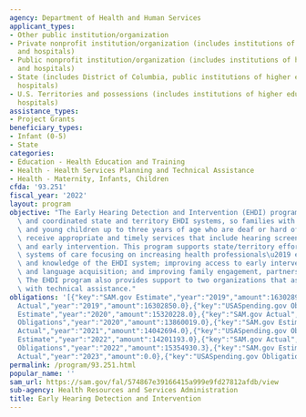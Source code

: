 ```yaml
---
agency: Department of Health and Human Services
applicant_types:
- Other public institution/organization
- Private nonprofit institution/organization (includes institutions of higher education
  and hospitals)
- Public nonprofit institution/organization (includes institutions of higher education
  and hospitals)
- State (includes District of Columbia, public institutions of higher education and
  hospitals)
- U.S. Territories and possessions (includes institutions of higher education and
  hospitals)
assistance_types:
- Project Grants
beneficiary_types:
- Infant (0-5)
- State
categories:
- Education - Health Education and Training
- Health - Health Services Planning and Technical Assistance
- Health - Maternity, Infants, Children
cfda: '93.251'
fiscal_year: '2022'
layout: program
objective: "The Early Hearing Detection and Intervention (EHDI) program supports comprehensive\
  \ and coordinated state and territory EHDI systems, so families with newborns, infants,\
  \ and young children up to three years of age who are deaf or hard of hearing (DHH)\
  \ receive appropriate and timely services that include hearing screening, diagnosis,\
  \ and early intervention. This program supports state/territory efforts to build\
  \ systems of care focusing on increasing health professionals\u2019 engagement in\
  \ and knowledge of the EHDI system; improving access to early intervention services\
  \ and language acquisition; and improving family engagement, partnership, and leadership.\
  \ The EHDI program also provides support to two organizations that assist the states/territories\
  \ with technical assistance."
obligations: '[{"key":"SAM.gov Estimate","year":"2019","amount":16302894.0},{"key":"SAM.gov
  Actual","year":"2019","amount":16302850.0},{"key":"USASpending.gov Obligations","year":"2019","amount":14560201.0},{"key":"SAM.gov
  Estimate","year":"2020","amount":15320228.0},{"key":"SAM.gov Actual","year":"2020","amount":16216660.0},{"key":"USASpending.gov
  Obligations","year":"2020","amount":13860019.0},{"key":"SAM.gov Estimate","year":"2021","amount":15059114.0},{"key":"SAM.gov
  Actual","year":"2021","amount":14042694.0},{"key":"USASpending.gov Obligations","year":"2021","amount":14369516.95},{"key":"SAM.gov
  Estimate","year":"2022","amount":14201193.0},{"key":"SAM.gov Actual","year":"2022","amount":15354933.0},{"key":"USASpending.gov
  Obligations","year":"2022","amount":15354930.3},{"key":"SAM.gov Estimate","year":"2023","amount":16681732.0},{"key":"SAM.gov
  Actual","year":"2023","amount":0.0},{"key":"USASpending.gov Obligations","year":"2023","amount":14925296.69}]'
permalink: /program/93.251.html
popular_name: ''
sam_url: https://sam.gov/fal/574867e39166415a999e9fd27812afdb/view
sub-agency: Health Resources and Services Administration
title: Early Hearing Detection and Intervention
---
```

